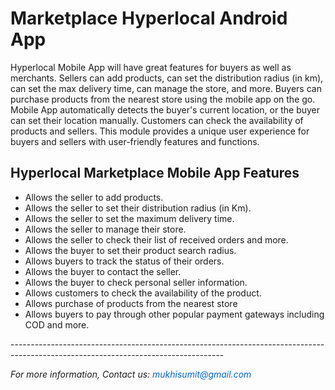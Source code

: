 <h1>Marketplace Hyperlocal Android App</h1>

<p>Hyperlocal Mobile App will have great features for buyers as well as merchants. Sellers can add products, can set the distribution radius (in km), can set the max delivery time, can manage the store, and more. Buyers can purchase products from the nearest store using the mobile app on the go. Mobile App automatically detects the buyer&#39;s current location, or the buyer can set their location manually. Customers can check the availability of products and sellers. This module provides a unique user experience for buyers and sellers with user-friendly features and functions.</p>

<h2>Hyperlocal Marketplace Mobile App Features</h2>

<ul>
	<li>Allows the seller to add products.</li>
	<li>Allows the seller to set their distribution radius (in Km).</li>
	<li>Allows the seller to set the maximum delivery time.</li>
	<li>Allows the seller to manage their store.</li>
	<li>Allows the seller to check their list of received orders and more.</li>
	<li>Allows the buyer to set their product search radius.</li>
	<li>Allows buyers to track the status of their orders.</li>
	<li>Allows the buyer to contact the seller.</li>
	<li>Allows the buyer to check personal seller information.</li>
	<li>Allows customers to check the availability of the product.</li>
	<li>Allows purchase of products from the nearest store</li>
	<li>Allows buyers to pay through other popular payment gateways including COD and more.</li>
</ul>

<p>-----------------------------------------------------------------------------------------------------------------------------------</p>

<p><em>For more information, Contact&nbsp;us:&nbsp;<a href="mailto:mukhisumit@gmail.com" style="box-sizing: border-box; background-color: transparent; color: rgb(3, 102, 214); text-decoration-line: none;">mukhisumit@gmail.com</a></em></p>
